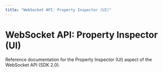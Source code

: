 ```yaml
---
title: "WebSocket API: Property Inspector (UI)"
---
```


# WebSocket API: Property Inspector (UI)

Reference documentation for the Property Inspector (UI) aspect of the WebSocket API (SDK 2.0).